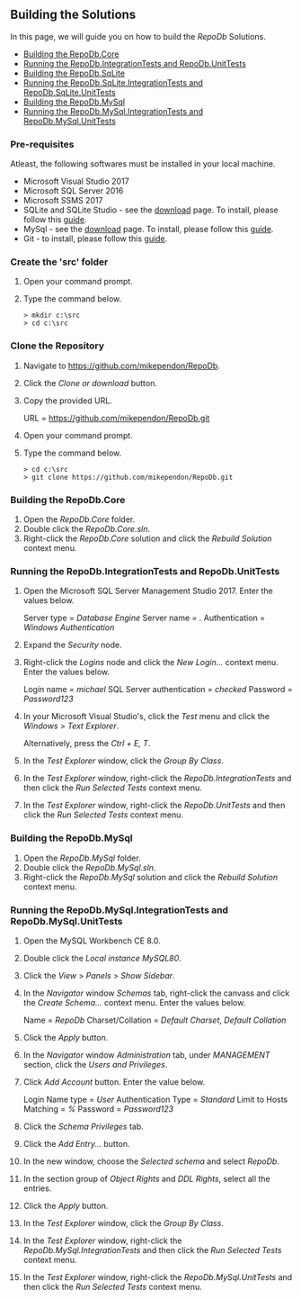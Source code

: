 ## Building the Solutions

In this page, we will guide you on how to build the *RepoDb* Solutions.

- [Building the RepoDb.Core](https://github.com/mikependon/RepoDb/blob/master/RepoDb.Docs/Building%20the%20Solutions.md#building-the-repodbcore)
- [Running the RepoDb.IntegrationTests and RepoDb.UnitTests]()
- [Building the RepoDb.SqLite](https://github.com/mikependon/RepoDb/blob/master/RepoDb.Docs/Building%20the%20Solutions.md#building-the-repodbsqlite)
- [Running the RepoDb.SqLite.IntegrationTests and RepoDb.SqLite.UnitTests]()
- [Building the RepoDb.MySql](https://github.com/mikependon/RepoDb/blob/master/RepoDb.Docs/Building%20the%20Solutions.md#building-the-repodbmysql)
- [Running the RepoDb.MySql.IntegrationTests and RepoDb.MySql.UnitTests]()

### Pre-requisites

Atleast, the following softwares must be installed in your local machine.

- Microsoft Visual Studio 2017
- Microsoft SQL Server 2016
- Microsoft SSMS 2017
- SQLite and SQLite Studio - see the [download](https://sqlite.org/download.html) page. To install, please follow this [guide](https://www.sqlitetutorial.net/download-install-sqlite/).
- MySql - see the [download](https://dev.mysql.com/downloads/installer/) page. To install, please follow this [guide](https://dev.mysql.com/doc/refman/8.0/en/windows-installation.html).
- Git - to install, please follow this [guide](https://git-scm.com/book/en/v2/Getting-Started-Installing-Git).

### Create the 'src' folder

1. Open your command prompt.
2. Type the command below.

	```
	> mkdir c:\src
	> cd c:\src
	```

### Clone the Repository

1. Navigate to https://github.com/mikependon/RepoDb.
2. Click the *Clone or download* button.
3. Copy the provided URL.

	URL = https://github.com/mikependon/RepoDb.git

4. Open your command prompt.
5. Type the command below.

	```
	> cd c:\src
	> git clone https://github.com/mikependon/RepoDb.git
	```

### Building the RepoDb.Core

1. Open the *RepoDb.Core* folder.
2. Double click the *RepoDb.Core.sln*.
3. Right-click the *RepoDb.Core* solution and click the *Rebuild Solution* context menu.

### Running the RepoDb.IntegrationTests and RepoDb.UnitTests

1. Open the Microsoft SQL Server Management Studio 2017. Enter the values below.

	Server type = *Database Engine*
	Server name = *.*
	Authentication = *Windows Authentication*

2. Expand the *Security* node.
3. Right-click the *Logins* node and click the *New Login...* context menu. Enter the values below.

	Login name = *michael*
	SQL Server authentication = *checked*
	Password = *Password123*

4. In your Microsoft Visual Studio's, click the *Test* menu and click the *Windows* > *Text Explorer*.

	Alternatively, press the *Ctrl + E, T*.

5. In the *Test Explorer* window, click the *Group By Class*.
6. In the *Test Explorer* window, right-click the *RepoDb.IntegrationTests* and then click the *Run Selected Tests* context menu.
7. In the *Test Explorer* window, right-click the *RepoDb.UnitTests* and then click the *Run Selected Tests* context menu.

### Building the RepoDb.MySql

1. Open the *RepoDb.MySql* folder.
2. Double click the *RepoDb.MySql.sln*.
3. Right-click the *RepoDb.MySql* solution and click the *Rebuild Solution* context menu.

### Running the RepoDb.MySql.IntegrationTests and RepoDb.MySql.UnitTests

1. Open the MySQL Workbench CE 8.0.
2. Double click the *Local instance MySQL80*.
3. Click the *View* > *Panels* > *Show Sidebar*.
4. In the *Navigator* window *Schemas* tab, right-click the canvass and click the *Create Schema...* context menu. Enter the values below.

	Name = *RepoDb*
	Charset/Collation = *Default Charset*, *Default Collation*

5. Click the *Apply* button.
6. In the *Navigator* window *Administration* tab, under *MANAGEMENT* section, click the *Users and Privileges*.
7. Click *Add Account* button. Enter the value below.

	Login Name type = *User*
	Authentication Type = *Standard*
	Limit to Hosts Matching = *%*
	Password = *Password123*

8. Click the *Schema Privileges* tab.
9. Click the *Add Entry...* button.
10. In the new window, choose the *Selected schema* and select *RepoDb*.
11. In the section group of *Object Rights* and *DDL Rights*, select all the entries.
12. Click the *Apply* button.
13. In the *Test Explorer* window, click the *Group By Class*.
14. In the *Test Explorer* window, right-click the *RepoDb.MySql.IntegrationTests* and then click the *Run Selected Tests* context menu.
15. In the *Test Explorer* window, right-click the *RepoDb.MySql.UnitTests* and then click the *Run Selected Tests* context menu.